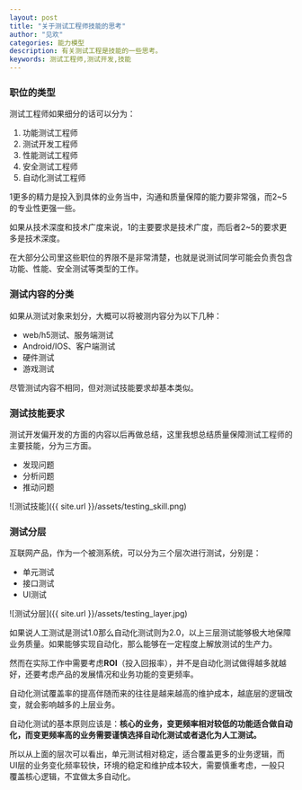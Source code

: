 ```yaml
---
layout: post
title: "关于测试工程师技能的思考"
author: "见欢"
categories: 能力模型
description: 有关测试工程是技能的一些思考。
keywords: 测试工程师,测试开发,技能
---
```


### 职位的类型
测试工程师如果细分的话可以分为：
1. 功能测试工程师
2. 测试开发工程师
3. 性能测试工程师
4. 安全测试工程师
5. 自动化测试工程师

1更多的精力是投入到具体的业务当中，沟通和质量保障的能力要非常强，而2~5的专业性更强一些。

如果从技术深度和技术广度来说，1的主要要求是技术广度，而后者2~5的要求更多是技术深度。

在大部分公司里这些职位的界限不是非常清楚，也就是说测试同学可能会负责包含功能、性能、安全测试等类型的工作。

### 测试内容的分类
如果从测试对象来划分，大概可以将被测内容分为以下几种：
* web/h5测试、服务端测试
* Android/IOS、客户端测试
* 硬件测试
* 游戏测试

尽管测试内容不相同，但对测试技能要求却基本类似。

### 测试技能要求
测试开发偏开发的方面的内容以后再做总结，这里我想总结质量保障测试工程师的主要技能，分为三方面。

* 发现问题
* 分析问题
* 推动问题

![测试技能]({{ site.url }}/assets/testing_skill.png)

### 测试分层
互联网产品，作为一个被测系统，可以分为三个层次进行测试，分别是：

* 单元测试
* 接口测试
* UI测试

![测试分层]({{ site.url }}/assets/testing_layer.jpg)

如果说人工测试是测试1.0那么自动化测试则为2.0，以上三层测试能够极大地保障业务质量。如果能够实现自动化，那么能够在一定程度上解放测试的生产力。

然而在实际工作中需要考虑**ROI**（投入回报率），并不是自动化测试做得越多就越好，还要考虑产品的发展情况和业务功能的变更频率。

自动化测试覆盖率的提高伴随而来的往往是越来越高的维护成本，越底层的逻辑改变，就会影响越多的上层业务。

自动化测试的基本原则应该是：**核心的业务，变更频率相对较低的功能适合做自动化，而变更频率高的业务需要谨慎选择自动化测试或者退化为人工测试。**

所以从上面的层次可以看出，单元测试相对稳定，适合覆盖更多的业务逻辑，而UI层的业务变化频率较快，环境的稳定和维护成本较大，需要慎重考虑，一般只覆盖核心逻辑，不宜做太多自动化。
